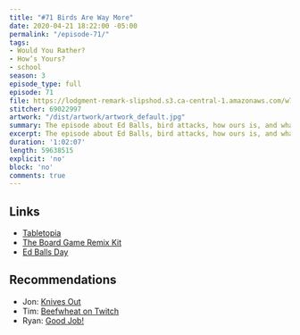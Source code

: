 ```yaml
---
title: "#71 Birds Are Way More"
date: 2020-04-21 18:22:00 -05:00
permalink: "/episode-71/"
tags:
- Would You Rather?
- How’s Yours?
- school
season: 3
episode_type: full
episode: 71
file: https://lodgment-remark-slipshod.s3.ca-central-1.amazonaws.com/w71.mp3
stitcher: 69022997
artwork: "/dist/artwork/artwork_default.jpg"
summary: The episode about Ed Balls, bird attacks, how ours is, and whatever.
excerpt: The episode about Ed Balls, bird attacks, how ours is, and whatever.
duration: '1:02:07'
length: 59638515
explicit: 'no'
block: 'no'
comments: true
---
```


## Links
- [Tabletopia](https://tabletopia.com/)
- [The Board Game Remix Kit](https://bgrk.itch.io/)
- [Ed Balls Day](https://knowyourmeme.com/memes/ed-balls)

## Recommendations
- Jon: [Knives Out](https://knivesout.movie)
- Tim: [Beefwheat on Twitch](https://www.twitch.tv/beefwheat)
- Ryan: [Good Job!](https://www.nintendo.com/en-ca/store/products/good-job-switch/)
